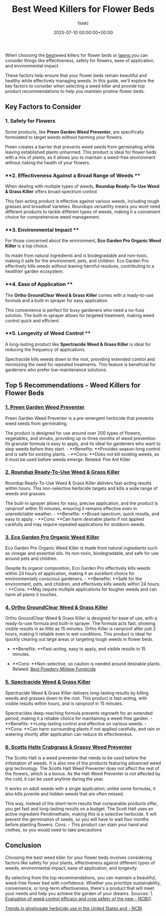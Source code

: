 ﻿---
title: Best Weed Killers for Flower Beds
description: When choosing the best weed killers for flower beds or lawns-for-lawns , you can consider things like effectiveness, safety for flowers, ease of application,...
slug: /best-weed-killers-for-flower-beds/
date: 2025-07-10 00:00:00+00:00
lastmod: 2025-07-10 00:00:00+03:00
author: Isaac
categories:
- Product Reviews
- Weeds
tags:
- product-reviews
- best
- killer
layout: post
---

When choosing the [best](https://pestpolicy.com/best-chipmunk-repellents/)weed killers for flower beds or [lawns](https://pestpolicy.com/best-weed-[killer](https://pestpolicy.com/best-roach-killer/)-for-lawns/),you can consider things like effectiveness, safety for flowers, ease of application, and environmental impact.

These factors help ensure that your flower beds remain beautiful and healthy while effectively managing weeds. In this guide, we'll explore the key factors to consider when selecting a weed killer and provide top product recommendations to help you maintain pristine flower beds.

##  **Key Factors to Consider**

###  **1. Safety for Flowers**

Some products, like **Preen Garden Weed Preventer**, are specifically formulated to target weeds without harming your flowers.

Preen creates a barrier that prevents weed seeds from germinating while leaving established plants unharmed. This product is ideal for flower beds with a mix of plants, as it allows you to maintain a weed-free environment without risking the health of your flowers.

###  **2. Effectiveness Against a Broad Range of Weeds **

When dealing with multiple types of weeds, **Roundup Ready-To-Use Weed & Grass Killer** offers broad-spectrum control.

This fast-acting product is effective against various weeds, including tough grasses and broadleaf varieties. Roundups versatility means you wont need different products to tackle different types of weeds, making it a convenient choice for comprehensive weed management.

###  **3. Environmental Impact **

For those concerned about the environment, **Eco Garden Pro Organic Weed Killer** is a top choice.

Its made from natural ingredients and is biodegradable and non-toxic, making it safe for the environment, pets, and children. Eco Garden Pro effectively kills weeds without leaving harmful residues, contributing to a healthier garden ecosystem.

###  **4. Ease of Application **

The **Ortho GroundClear Weed & Grass Killer** comes with a ready-to-use formula and a built-in sprayer for easy application.

This convenience is perfect for busy gardeners who need a no-fuss solution. The built-in sprayer allows for targeted treatment, making weed control quick and efficient.

###  **5. Longevity of Weed Control **

A long-lasting product like **Spectracide Weed & Grass Killer** is ideal for reducing the frequency of applications.

Spectracide kills weeds down to the root, providing extended control and minimizing the need for repeated treatments. This feature is beneficial for gardeners who prefer low-maintenance solutions.

##  **Top 5 Recommendations - Weed Killers for Flower Beds**

###  [**1. Preen Garden Weed Preventer**](https://www.amazon.com/dp/B000OOSLRG/?tag=p-policy-20)

Preen Garden Weed Preventer is a pre-emergent herbicide that prevents weed seeds from germinating.

The product is designed for use around over 200 types of flowers, vegetables, and shrubs, providing up to three months of weed prevention. Its granular formula is easy to apply, and its ideal for gardeners who want to stop weeds before they start. - **Benefits: **Provides season-long control and is safe for existing plants. - **Cons: **Does not kill existing weeds, so it must be used before weeds emerge. Related: Fire Ant Killer

###  [**2. Roundup Ready-To-Use Weed & Grass Killer**](https://www.amazon.com/dp/B000OOSLRG/?tag=p-policy-20)

Roundup Ready-To-Use Weed & Grass Killer delivers fast-acting results within hours. This non-selective herbicide targets and kills a wide range of weeds and grasses.

The built-in sprayer allows for easy, precise application, and the product is rainproof within 10 minutes, ensuring it remains effective even in unpredictable weather. - **Benefits: **Broad-spectrum, quick results, and easy to apply. - **Cons: **Can harm desirable plants if not applied carefully and may require repeated applications for stubborn weeds.

###  [**3. Eco Garden Pro Organic Weed Killer**](https://www.amazon.com/dp/B000OOSLRG/?tag=p-policy-20)

Eco Garden Pro Organic Weed Killer is made from natural ingredients such as vinegar and essential oils. Its non-toxic, biodegradable, and safe for use around pets and children.

Despite its organic composition, Eco Garden Pro effectively kills weeds within 24 hours of application, making it an excellent choice for environmentally conscious gardeners. - **Benefits: **Safe for the environment, pets, and children, and effectively kills weeds within 24 hours. - **Cons: **May require multiple applications for tougher weeds and can harm all plants it touches.

###  [**4. Ortho GroundClear Weed & Grass Killer**](https://www.amazon.com/dp/B000OOSLRG/?tag=p-policy-20)

Ortho GroundClear Weed & Grass Killer is designed for ease of use, with a ready-to-use formula and built-in sprayer. The formula acts fast, showing visible results in as little as 15 minutes. Ortho Killer is rainproof after just 2 hours, making it reliable even in wet conditions. This product is ideal for quickly clearing out large areas or targeting tough weeds in flower beds.

- **Benefits: **Fast-acting, easy to apply, and visible results in 15 minutes.

- **Cons: **Non-selective, so caution is needed around desirable plants. Related: [Best Powdery Mildew Fungicide](https://pestpolicy.com/best-fungicide-powdery-mildew/)

###  [**5. Spectracide Weed & Grass Killer**](https://www.amazon.com/dp/B000OOSLRG/?tag=p-policy-20)

Spectracide Weed & Grass Killer delivers long-lasting results by killing weeds and grasses down to the root. This product is fast-acting, with visible results within hours, and is rainproof in 15 minutes.

Spectracides deep-reaching formula prevents regrowth for an extended period, making it a reliable choice for maintaining a weed-free garden. - **Benefits: **Long-lasting control and effective on various weeds. - **Cons: **Can harm surrounding plants if not applied carefully, and rain or watering shortly after application can reduce its effectiveness.

###  [6. Scotts Halts Crabgrass & Grassy Weed Preventer](https://www.amazon.com/dp/B06XXCB8NQ/?tag=p-policy-20)

The Scotts Halt is a weed preventer that needs to be used before the infestation of weeds. It is also one of the products featuring advanced weed grip technology. The Scotts Halt Weed Preventer does not affect the rest of the flowers, which is a bonus. As the Halt Weed Preventer is not affected by the cold, it can be used anytime during the year.

It works on adult weeds with a single application; unlike some formulas, it also kills juvenile and hidden weeds that are often missed.

This way, instead of the short-term results that comparable products offer, you get fast and long-lasting results on a budget. The Scott Halt uses an active ingredient Pendimethalin, making this is a selective herbicide. It will prevent the germination of seeds, so you will have to wait four months before planting flowers. Cons: - This product can stain your hand and clothes, so you would need to take precautions

##  **Conclusion**

Choosing the best weed killer for your flower beds involves considering factors like safety for your plants, effectiveness against different types of weeds, environmental impact, ease of application, and longevity.

By selecting from the top recommendations, you can maintain a beautiful, weed-free flower bed with confidence. Whether you prioritize sustainability, convenience, or long-term effectiveness, there's a product that will meet your needs and help you achieve the garden of your dreams. Sources: 1. [Evaluation of weed control efficacy and crop safety of the new - NCBI](https://www.ncbi.nlm.nih.gov/pmc/articles/PMC5962607/)2.

[Trends in glyphosate herbicide use in the United States and - NCBI](https://www.ncbi.nlm.nih.gov/pmc/articles/PMC5044953/)

